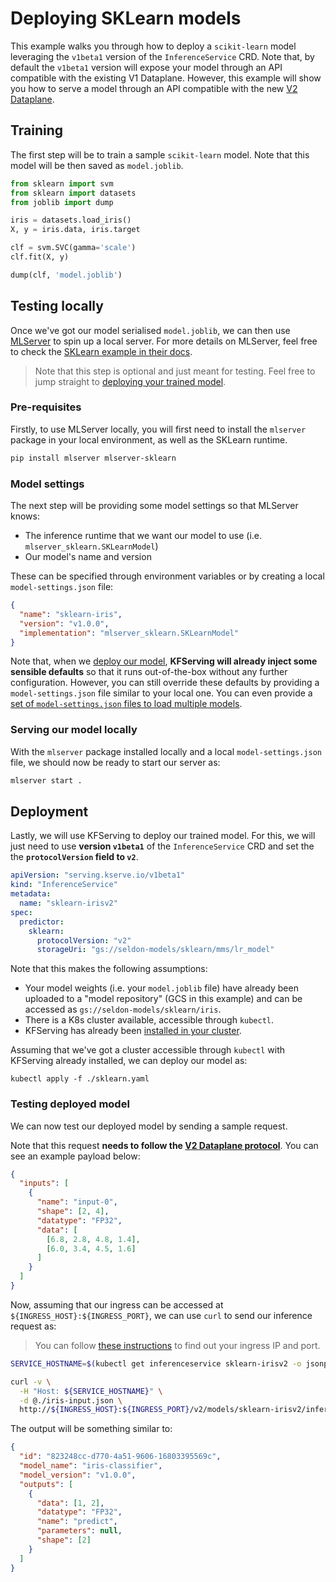 # Deploying SKLearn models

This example walks you through how to deploy a `scikit-learn` model leveraging
the `v1beta1` version of the `InferenceService` CRD.
Note that, by default the `v1beta1` version will expose your model through an
API compatible with the existing V1 Dataplane.
However, this example will show you how to serve a model through an API
compatible with the new [V2 Dataplane](https://github.com/kubeflow/kfserving/tree/master/docs/predict-api/v2).

## Training

The first step will be to train a sample `scikit-learn` model.
Note that this model will be then saved as `model.joblib`.

```python
from sklearn import svm
from sklearn import datasets
from joblib import dump

iris = datasets.load_iris()
X, y = iris.data, iris.target

clf = svm.SVC(gamma='scale')
clf.fit(X, y)

dump(clf, 'model.joblib')
```

## Testing locally

Once we've got our model serialised `model.joblib`, we can then use
[MLServer](https://github.com/SeldonIO/MLServer) to spin up a local server.
For more details on MLServer, feel free to check the [SKLearn example in their
docs](https://github.com/SeldonIO/MLServer/tree/master/examples/sklearn).

> Note that this step is optional and just meant for testing.
> Feel free to jump straight to [deploying your trained model](#deployment).

### Pre-requisites

Firstly, to use MLServer locally, you will first need to install the `mlserver`
package in your local environment, as well as the SKLearn runtime.

```bash
pip install mlserver mlserver-sklearn
```

### Model settings

The next step will be providing some model settings so that
MLServer knows:

- The inference runtime that we want our model to use (i.e.
  `mlserver_sklearn.SKLearnModel`)
- Our model's name and version

These can be specified through environment variables or by creating a local
`model-settings.json` file:

```json
{
  "name": "sklearn-iris",
  "version": "v1.0.0",
  "implementation": "mlserver_sklearn.SKLearnModel"
}
```

Note that, when we [deploy our model](#deployment), **KFServing will already
inject some sensible defaults** so that it runs out-of-the-box without any
further configuration.
However, you can still override these defaults by providing a
`model-settings.json` file similar to your local one.
You can even provide a [set of `model-settings.json` files to load multiple
models](https://github.com/SeldonIO/MLServer/tree/master/examples/mms).

### Serving our model locally

With the `mlserver` package installed locally and a local `model-settings.json`
file, we should now be ready to start our server as:

```bash
mlserver start .
```

## Deployment

Lastly, we will use KFServing to deploy our trained model.
For this, we will just need to use **version `v1beta1`** of the
`InferenceService` CRD and set the the **`protocolVersion` field to `v2`**.

```yaml
apiVersion: "serving.kserve.io/v1beta1"
kind: "InferenceService"
metadata:
  name: "sklearn-irisv2"
spec:
  predictor:
    sklearn:
      protocolVersion: "v2"
      storageUri: "gs://seldon-models/sklearn/mms/lr_model"
```

Note that this makes the following assumptions:

- Your model weights (i.e. your `model.joblib` file) have already been uploaded
  to a "model repository" (GCS in this example) and can be accessed as
  `gs://seldon-models/sklearn/iris`.
- There is a K8s cluster available, accessible through `kubectl`.
- KFServing has already been [installed in your
  cluster](https://github.com/kubeflow/kfserving/#install-kfserving).

Assuming that we've got a cluster accessible through `kubectl` with KFServing
already installed, we can deploy our model as:

```
kubectl apply -f ./sklearn.yaml
```

### Testing deployed model

We can now test our deployed model by sending a sample request.

Note that this request **needs to follow the [V2 Dataplane
protocol](https://github.com/kubeflow/kfserving/tree/master/docs/predict-api/v2)**.
You can see an example payload below:

```json
{
  "inputs": [
    {
      "name": "input-0",
      "shape": [2, 4],
      "datatype": "FP32",
      "data": [
        [6.8, 2.8, 4.8, 1.4],
        [6.0, 3.4, 4.5, 1.6]
      ]
    }
  ]
}
```

Now, assuming that our ingress can be accessed at
`${INGRESS_HOST}:${INGRESS_PORT}`, we can use `curl` to send our inference
request as:

> You can follow [these instructions](../../../../README.md#determine-the-ingress-ip-and-ports) to find
> out your ingress IP and port.

```bash
SERVICE_HOSTNAME=$(kubectl get inferenceservice sklearn-irisv2 -o jsonpath='{.status.url}' | cut -d "/" -f 3)

curl -v \
  -H "Host: ${SERVICE_HOSTNAME}" \
  -d @./iris-input.json \
  http://${INGRESS_HOST}:${INGRESS_PORT}/v2/models/sklearn-irisv2/infer
```

The output will be something similar to:

```json
{
  "id": "823248cc-d770-4a51-9606-16803395569c",
  "model_name": "iris-classifier",
  "model_version": "v1.0.0",
  "outputs": [
    {
      "data": [1, 2],
      "datatype": "FP32",
      "name": "predict",
      "parameters": null,
      "shape": [2]
    }
  ]
}
```
